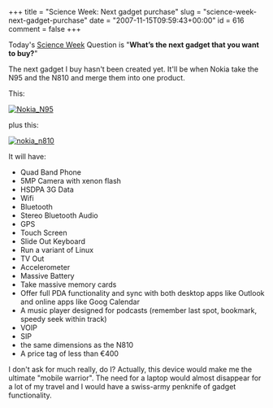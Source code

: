 +++
title = "Science Week: Next gadget purchase"
slug = "science-week-next-gadget-purchase"
date = "2007-11-15T09:59:43+00:00"
id = 616
comment = false
+++

Today's [Science Week](http://www.scienceweek.ie/) Question is "**What’s the next gadget that you want to buy?**"

The next gadget I buy hasn't been created yet. It'll be when Nokia take the N95 and the N810 and merge them into one product. 

This:

[![Nokia_N95](/images/flickr/2024_download/2031909610_2da5fbc251_c.jpg)](http://www.flickr.com/photos/bandon1/2031909610/ "Nokia_N95 by bandon1, on Flickr")

plus this:

[![nokia_n810](/images/flickr/2024_download/2031909316_40c489969d_c.jpg)](http://www.flickr.com/photos/bandon1/2031909316/ "nokia_n810 by bandon1, on Flickr")

It will have:

*   Quad Band Phone
*   5MP Camera with xenon flash
*   HSDPA 3G Data
*   Wifi
*   Bluetooth
*   Stereo Bluetooth Audio
*   GPS
*   Touch Screen
*   Slide Out Keyboard
*   Run a variant of Linux
*   TV Out
*   Accelerometer
*   Massive Battery
*   Take massive memory cards
*   Offer full PDA functionality and sync with both desktop apps like Outlook and online apps like Goog Calendar
*   A music player designed for podcasts (remember last spot, bookmark, speedy seek within track)
*   VOIP
*   SIP
*   the same dimensions as the N810
*   A price tag of less than €400

I don't ask for much really, do I? Actually, this device would make me the ultimate "mobile warrior". The need for a laptop would almost disappear for a lot of my travel and I would have a swiss-army penknife of gadget functionality.
